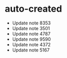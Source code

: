 # auto-created
- Update note 8353
- Update note 3501
- Update note 4787
- Update note 9590
- Update note 4372
- Update note 5167
